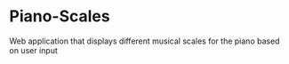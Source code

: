 # Piano-Scales
Web application that displays different musical scales for the piano based on user input
